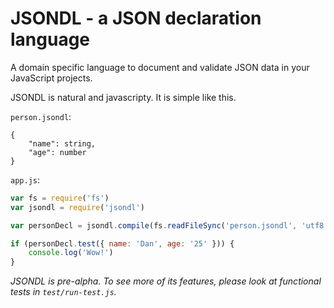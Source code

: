 # JSONDL - a JSON declaration language

A domain specific language to document and validate JSON data in your
JavaScript projects.

JSONDL is natural and javascripty. It is simple like this.

`person.jsondl`:

~~~jsondl
{
    "name": string,
    "age": number
}
~~~

`app.js`:

~~~js
var fs = require('fs')
var jsondl = require('jsondl')

var personDecl = jsondl.compile(fs.readFileSync('person.jsondl', 'utf8'))

if (personDecl.test({ name: 'Dan', age: '25' })) {
    console.log('Wow!')
}
~~~


*JSONDL is pre-alpha.
To see more of its features, please look at functional tests in `test/run-test.js`.*

